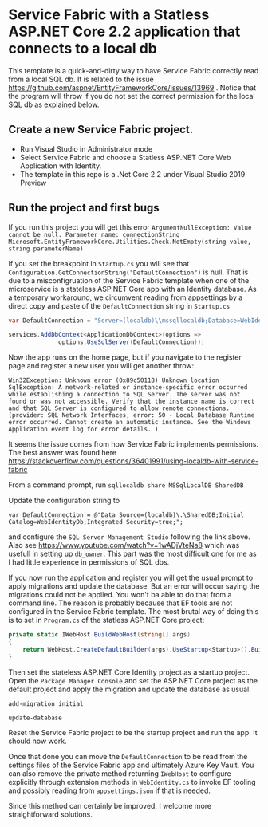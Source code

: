 # Service Fabric with a Statless ASP.NET Core 2.2 application that connects to a local db

This template is a quick-and-dirty way to have Service Fabric correctly read from a local SQL db.
It is related to the issue https://github.com/aspnet/EntityFrameworkCore/issues/13969 .
Notice that the program will throw if you do not set the correct permission for the local SQL db as explained below.

Create a new Service Fabric project.
-------------------------------------

* Run Visual Studio in Administrator mode
* Select Service Fabric and choose a Statless ASP.NET Core Web Application with Identity.
* The template in this repo is a .Net Core 2.2 under Visual Studio 2019 Preview

Run the project and first bugs
-------------------------------------

If you run this project you will get this error
`ArgumentNullException: Value cannot be null.
Parameter name: connectionString
Microsoft.EntityFrameworkCore.Utilities.Check.NotEmpty(string value, string parameterName)`

If you set the breakpoint in `Startup.cs` you will see that
`Configuration.GetConnectionString("DefaultConnection")` is null.
That is due to a misconfigruation of the Service Fabric template when one of the microservice is a stateless ASP.NET Core app
with an Identity database. As a temporary workaround, we circumvent reading from
appsettings by a direct copy and paste of the `DefaultConnection` string in `Startup.cs`

```c#
var DefaultConnection = "Server=(localdb)\\mssqllocaldb;Database=WebIdentityDb;Trusted_Connection=True;MultipleActiveResultSets=true";

services.AddDbContext<ApplicationDbContext>(options =>
              options.UseSqlServer(DefaultConnection));
```

Now the app runs on the home page, but if you navigate to the
register page and register a new user you will get another throw:

`Win32Exception: Unknown error (0x89c50118)
Unknown location
SqlException: A network-related or instance-specific error occurred while establishing a connection to SQL Server. The server was not found or was not accessible. Verify that the instance name is correct and that SQL Server is configured to allow remote connections. (provider: SQL Network Interfaces, error: 50 - Local Database Runtime error occurred. Cannot create an automatic instance. See the Windows Application event log for error details.
)`

It seems the issue comes from how Service Fabric implements permissions. The best answer was found here
https://stackoverflow.com/questions/36401991/using-localdb-with-service-fabric

From a command prompt, run 
`sqllocaldb share MSSqlLocalDB SharedDB`

Update the configuration string to

`var DefaultConnection = @"Data Source=(localdb)\.\SharedDB;Initial Catalog=WebIdentityDb;Integrated Security=true;";`

and configure the `SQL Server Management Studio` following the link above. Also see
https://www.youtube.com/watch?v=1wADjVteNa8 which was usefull in setting up `db_owner`.
This part was the most difficult one for me as I had little experience in permissions of SQL dbs.

If you now run the application and register you will get the usual prompt to apply migrations and update the database. But an error will occur saying the migrations could not be applied.
You won't ba able to do that from a command line. The reason is probably because that EF tools are not configured in the Service Fabric template.
The most brutal way of doing this is to set in `Program.cs` of the statless ASP.NET Core project:

```c#
private static IWebHost BuildWebHost(string[] args)
{
    return WebHost.CreateDefaultBuilder(args).UseStartup<Startup>().Build();
}
```

Then set the stateless ASP.NET Core Identity project as a startup project. Open the `Package Manager Console` and set the ASP.NET Core project
as the default project and apply the migration and update the database as usual. 

`add-migration initial`

`update-database`

Reset the Service Fabric project to be the startup project and run the app. It should now work.

Once that done you can move the `DefaultConnection` to be read from the settings files of the Service Fabric app and ultimately Azure Key Vault. You can also remove the private method returning `IWebHost`
to configure explicitly through extension methods in `WebIdentity.cs` to invoke EF tooling and possibly reading from `appsettings.json` if that is needed.

Since this method can certainly be improved, I welcome more straightforward solutions.
